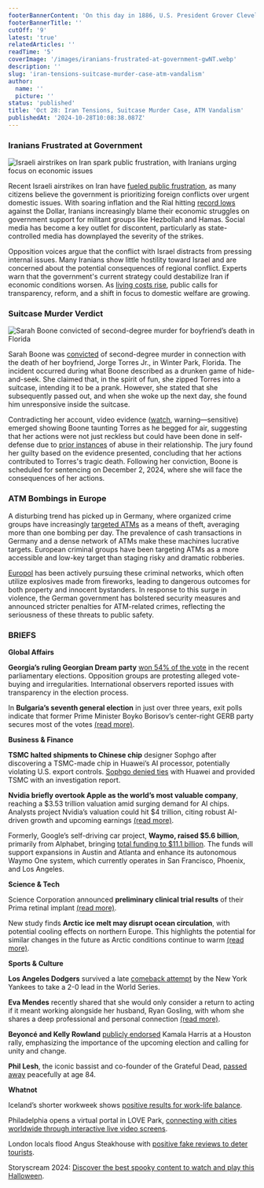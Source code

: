 ```yaml
---
footerBannerContent: 'On this day in 1886, U.S. President Grover Cleveland officially dedicated the Statue of Liberty, a gift from France, on Bedloe''s Island in Upper New York Bay.'
footerBannerTitle: ''
cutOff: '9'
latest: 'true'
relatedArticles: ''
readTime: '5'
coverImage: '/images/iranians-frustrated-at-government-gwNT.webp'
description: ''
slug: 'iran-tensions-suitcase-murder-case-atm-vandalism'
author:
  name: ''
  picture: ''
status: 'published'
title: 'Oct 28: Iran Tensions, Suitcase Murder Case, ATM Vandalism'
publishedAt: '2024-10-28T10:08:38.087Z'
---
```


### Iranians Frustrated at Government

![Israeli airstrikes on Iran spark public frustration, with Iranians urging focus on economic issues](/images/iranians-frustrated-at-government-A3ND.webp)

Recent Israeli airstrikes on Iran have [fueled public frustration](https://www.dw.com/en/iranians-upset-with-tehran-over-israel-tensions/a-70608764), as many citizens believe the government is prioritizing foreign conflicts over urgent domestic issues. With soaring inflation and the Rial hitting [record lows](https://iranwire.com/en/economy/135333-iranian-rial-plummets-amid-escalating-tensions-with-israel/) against the Dollar, Iranians increasingly blame their economic struggles on government support for militant groups like Hezbollah and Hamas. Social media has become a key outlet for discontent, particularly as state-controlled media has downplayed the severity of the strikes.

Opposition voices argue that the conflict with Israel distracts from pressing internal issues. Many Iranians show little hostility toward Israel and are concerned about the potential consequences of regional conflict. Experts warn that the government's current strategy could destabilize Iran if economic conditions worsen. As [living costs rise](https://irannewsupdate.com/news/society/the-burden-of-housing-costs-on-iranian-households-a-growing-crisis/), public calls for transparency, reform, and a shift in focus to domestic welfare are growing.

### Suitcase Murder Verdict

![Sarah Boone convicted of second-degree murder for boyfriend’s death in Florida](/images/florida-woman-I5OT.webp)

Sarah Boone was [convicted](https://people.com/suitcase-murder-sarah-boone-verdict-8733192) of second-degree murder in connection with the death of her boyfriend, Jorge Torres Jr., in Winter Park, Florida. The incident occurred during what Boone described as a drunken game of hide-and-seek. She claimed that, in the spirit of fun, she zipped Torres into a suitcase, intending it to be a prank. However, she stated that she subsequently passed out, and when she woke up the next day, she found him unresponsive inside the suitcase.

Contradicting her account, video evidence ([watch](https://www.youtube.com/watch?v=g5eho9oyZJg), warning—sensitive) emerged showing Boone taunting Torres as he begged for air, suggesting that her actions were not just reckless but could have been done in self-defense due to [prior instances](https://www.fox35orlando.com/news/sarah-boone-changes-tune-says-alleged-murder-was-self-defense-not-accident) of abuse in their relationship. The jury found her guilty based on the evidence presented, concluding that her actions contributed to Torres's tragic death. Following her conviction, Boone is scheduled for sentencing on December 2, 2024, where she will face the consequences of her actions.

### ATM Bombings in Europe

A disturbing trend has picked up in Germany, where organized crime groups have increasingly [targeted ATMs](https://edition.cnn.com/2024/10/27/europe/criminals-atm-robberies-europe-intl/index.html) as a means of theft, averaging more than one bombing per day. The prevalence of cash transactions in Germany and a dense network of ATMs make these machines lucrative targets. European criminal groups have been targeting ATMs as a more accessible and low-key target than staging risky and dramatic robberies.

[Europol](https://www.eurocontrol.int/article/european-atm-master-plan-and-eurocontrols-role-wider-atm-transformation) has been actively pursuing these criminal networks, which often utilize explosives made from fireworks, leading to dangerous outcomes for both property and innocent bystanders. In response to this surge in violence, the German government has bolstered security measures and announced stricter penalties for ATM-related crimes, reflecting the seriousness of these threats to public safety.

### BRIEFS

**Global Affairs**

**Georgia’s ruling Georgian Dream party** [won 54% of the vote](https://www.dw.com/en/georgia-ruling-georgian-dream-party-wins-election/a-70611564) in the recent parliamentary elections. Opposition groups are protesting alleged vote-buying and irregularities. International observers reported issues with transparency in the election process.

In **Bulgaria’s seventh general election** in just over three years, exit polls indicate that former Prime Minister Boyko Borisov’s center-right GERB party secures most of the votes [(read more)](https://www.dw.com/en/bulgaria-voting-ends-conservatives-lead-in-exit-poll/a-70611168).

**Business & Finance**

**TSMC halted shipments to Chinese chip** designer Sophgo after discovering a TSMC-made chip in Huawei’s AI processor, potentially violating U.S. export controls. [Sophgo denied ties](https://www.reuters.com/technology/tsmc-suspended-shipments-china-firm-after-chip-found-huawei-processor-sources-2024-10-26/) with Huawei and provided TSMC with an investigation report.

**Nvidia briefly overtook Apple as the world’s most valuable company**, reaching a $3.53 trillion valuation amid surging demand for AI chips. Analysts project Nvidia’s valuation could hit $4 trillion, citing robust AI-driven growth and upcoming earnings [(read more)](https://www.reuters.com/technology/nvidia-overtakes-apple-worlds-most-valuable-company-2024-10-25/).

Formerly, Google’s self-driving car project, **Waymo, raised $5.6 billion**, primarily from Alphabet, bringing [total funding to $11.1 billion](https://www.engadget.com/transportation/waymo-raises-56-billion-to-fund-austin-and-atlanta-expansion-172031686.html?guce_referrer=aHR0cHM6Ly93d3cuZ29vZ2xlLmNvbS8&guce_referrer_sig=AQAAAHFiCyNyPIK6Koo_EohcyTmja9tJWPmja7NtKDIo75kR9uPlhTm97myPRrXB5Ks2oZLUDfMZHlbqhZoh-lZHMTi-SzGF9v2a1EYEP8iDWvaANsa6NxU0_CmM9Ua8STbLadRpWVmKp9Vs9pZslqgnBtDDK3qRZ95Z8R-0C6T3HHYj&guccounter=2). The funds will support expansions in Austin and Atlanta and enhance its autonomous Waymo One system, which currently operates in San Francisco, Phoenix, and Los Angeles.

**Science & Tech**

Science Corporation announced **preliminary clinical trial results** of their Prima retinal implant [(read more)](https://www.wired.com/story/science-corporation-neuralink-eye-implant-restored-vision-blind-people/).

New study finds **Arctic ice melt may disrupt ocean circulation**, with potential cooling effects on northern Europe. This highlights the potential for similar changes in the future as Arctic conditions continue to warm [(read more)](https://phys.org/news/2024-10-arctic-sea-ice-affect-global.html#google_vignette).

**Sports & Culture**

**Los Angeles Dodgers** survived a late [comeback attempt](https://edition.cnn.com/2024/10/26/sport/yankees-dodgers-game-2-world-series-spt-intl/index.html) by the New York Yankees to take a 2-0 lead in the World Series.

**Eva Mendes** recently shared that she would only consider a return to acting if it meant working alongside her husband, Ryan Gosling, with whom she shares a deep professional and personal connection [(read more)](https://ew.com/eva-mendes-says-she-would-come-out-of-retirement-for-ryan-gosling-8731431).

**Beyoncé and Kelly Rowland** [publicly endorsed](https://www.lemonde.fr/en/united-states/article/2024/10/26/beyonce-rallies-behind-harris-in-houston-i-m-here-as-a-mother_6730560_133.html) Kamala Harris at a Houston rally, emphasizing the importance of the upcoming election and calling for unity and change.

**Phil Lesh**, the iconic bassist and co-founder of the Grateful Dead, [passed away](https://www.sfchronicle.com/entertainment/article/phil-lesh-grateful-dead-obituary-17814137.php#) peacefully at age 84.

**Whatnot**

Iceland’s shorter workweek shows [positive results for work-life balance](https://autonomy.work/portfolio/on-firmer-ground-icelands-ongoing-experience-of-shorter-working-weeks/).

Philadelphia opens a virtual portal in LOVE Park, [connecting with cities worldwide through interactive live video screens](https://www.smithsonianmag.com/smart-news/new-portal-opens-in-philadelphia-connecting-residents-to-cities-around-the-world-with-identical-installations-180985335/#:~:text=A%20virtual%20portal%20has%20opened,function%20as%20massive%20public%20webcams.).

London locals flood Angus Steakhouse with [positive fake reviews to deter tourists](https://www.thrillist.com/travel/nation/london-reddit-troll-reviews-best-steakhouses).

Storyscream 2024: [Discover the best spooky content to watch and play this Halloween](https://www.theverge.com/2024/10/12/24264357/halloween-2024-game-film-tv-reviews).